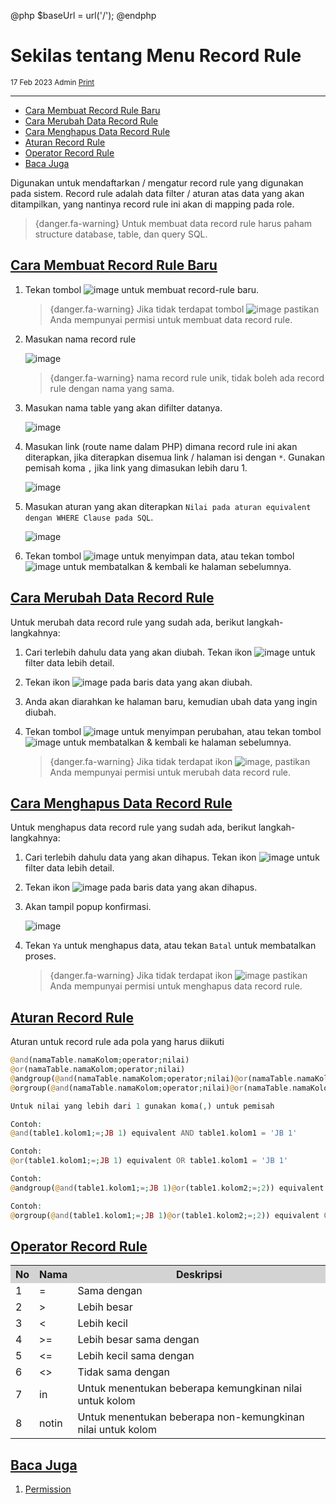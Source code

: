 @php
    $baseUrl = url('/');
@endphp

# Sekilas tentang Menu Record Rule
<small><i class="far fa-calendar mr-2"></i>17 Feb 2023 <i class="far fa-user mr-2 ml-2"></i>Admin <i class="fas fa-print mr-2 ml-2"></i><a href="" onclick="print()">Print</a></small>
<script>
    function print() {
        var divContents = document.getElementsByClassName("documentation")[0].innerHTML;
        var a = window.open('', '', 'height=500, width=500');
        a.document.write(divContents);
        a.document.close();
        a.print();
    }
</script>

---
- [Cara Membuat Record Rule Baru](#create-record-rule)
- [Cara Merubah Data Record Rule](#edit-record-rule)
- [Cara Menghapus Data Record Rule](#delete-record-rule)
- [Aturan Record Rule](#aturan-record-rule)
- [Operator Record Rule](#operator-record-rule)
- [Baca Juga](#baca-juga)

Digunakan untuk mendaftarkan / mengatur record rule yang digunakan pada sistem. Record rule adalah data filter / aturan atas data yang akan ditampilkan, yang nantinya record rule ini akan di mapping pada role.
> {danger.fa-warning} Untuk membuat data record rule harus paham structure database, table, dan query SQL.

<a name="create-record-rule">

## [Cara Membuat Record Rule Baru](#)
1. Tekan tombol ![image]({{$baseUrl}}/public/img/docs/create.png) untuk membuat record-rule baru.

    > {danger.fa-warning} Jika tidak terdapat tombol ![image]({{$baseUrl}}/public/img/docs/create.png) pastikan Anda mempunyai permisi untuk membuat data record rule.

2. Masukan nama record rule
    
    ![image]({{$baseUrl}}/public/img/docs/record-rule-1.png)

    > {danger.fa-warning} nama record rule unik, tidak boleh ada record rule dengan nama yang sama.

3. Masukan nama table yang akan difilter datanya.
    
    ![image]({{$baseUrl}}/public/img/docs/record-rule-2.png)

3. Masukan link (route name dalam PHP) dimana record rule ini akan diterapkan, jika diterapkan disemua link / halaman isi dengan `*`. Gunakan pemisah koma `,` jika link yang dimasukan lebih daru 1.
    
    ![image]({{$baseUrl}}/public/img/docs/record-rule-3.png)

3. Masukan aturan yang akan diterapkan `Nilai pada aturan equivalent dengan WHERE Clause pada SQL`.
    
    ![image]({{$baseUrl}}/public/img/docs/record-rule-4.png)

3. Tekan tombol ![image]({{$baseUrl}}/public/img/docs/save.png) untuk menyimpan data, atau tekan tombol ![image]({{$baseUrl}}/public/img/docs/back.png) untuk membatalkan & kembali ke halaman sebelumnya.

<a name="edit-record-rule">

## [Cara Merubah Data Record Rule](#)
Untuk merubah data record rule yang sudah ada, berikut langkah-langkahnya:
1. Cari terlebih dahulu data yang akan diubah. Tekan ikon ![image]({{$baseUrl}}/public/img/docs/filter.png) untuk filter data lebih detail.
2. Tekan ikon ![image]({{$baseUrl}}/public/img/docs/edit.png) pada baris data yang akan diubah.
3. Anda akan diarahkan ke halaman baru, kemudian ubah data yang ingin diubah.
4. Tekan tombol ![image]({{$baseUrl}}/public/img/docs/save.png) untuk menyimpan perubahan, atau tekan tombol ![image]({{$baseUrl}}/public/img/docs/back.png) untuk membatalkan & kembali ke halaman sebelumnya.

    > {danger.fa-warning} Jika tidak terdapat ikon ![image]({{$baseUrl}}/public/img/docs/edit.png), pastikan Anda mempunyai permisi untuk merubah data record rule.

<a name="delete-record-rule">

## [Cara Menghapus Data Record Rule](#)
Untuk menghapus data record rule yang sudah ada, berikut langkah-langkahnya:
1. Cari terlebih dahulu data yang akan dihapus. Tekan ikon ![image]({{$baseUrl}}/public/img/docs/filter.png) untuk filter data lebih detail.
2. Tekan ikon ![image]({{$baseUrl}}/public/img/docs/delete.png) pada baris data yang akan dihapus.
3. Akan tampil popup konfirmasi.

    ![image]({{$baseUrl}}/public/img/docs/delete-confirm.png)

4. Tekan `Ya` untuk menghapus data, atau tekan `Batal` untuk membatalkan proses.

    > {danger.fa-warning} Jika tidak terdapat ikon ![image]({{$baseUrl}}/public/img/docs/delete.png) pastikan Anda mempunyai permisi untuk menghapus data record rule.

<a name="aturan-record-rule">

## [Aturan Record Rule](#)
Aturan untuk record rule ada pola yang harus diikuti
```php
@and(namaTable.namaKolom;operator;nilai)
@or(namaTable.namaKolom;operator;nilai)
@andgroup(@and(namaTable.namaKolom;operator;nilai)@or(namaTable.namaKolom;operator;nilai))
@orgroup(@and(namaTable.namaKolom;operator;nilai)@or(namaTable.namaKolom;operator;nilai))

Untuk nilai yang lebih dari 1 gunakan koma(,) untuk pemisah

Contoh:
@and(table1.kolom1;=;JB 1) equivalent AND table1.kolom1 = 'JB 1'

Contoh:
@or(table1.kolom1;=;JB 1) equivalent OR table1.kolom1 = 'JB 1'

Contoh:
@andgroup(@and(table1.kolom1;=;JB 1)@or(table1.kolom2;=;2)) equivalent AND (table1.kolom1 = 'JB 1' OR table1.kolom2 = '2')

Contoh:
@orgroup(@and(table1.kolom1;=;JB 1)@or(table1.kolom2;=;2)) equivalent OR (table1.kolom1 = 'JB 1' OR table1.kolom2 = '2')
```

<a name="operator-record-rule">

## [Operator Record Rule](#)
<table>
    <tr style="background-color: lightgrey;">
        <th>No</th>
        <th>Nama</th>
        <th>Deskripsi</th>
    </tr>
    <tr>
        <td>1</td>
        <td>=</td>
        <td>Sama dengan</td>
    </tr>
    <tr>
        <td>2</td>
        <td>></td>
        <td>Lebih besar</td>
    </tr>
    <tr>
        <td>3</td>
        <td>&lt;</td>
        <td>Lebih kecil</td>
    </tr>
    <tr>
        <td>4</td>
        <td>>=</td>
        <td>Lebih besar sama dengan</td>
    </tr>
    <tr>
        <td>5</td>
        <td>&lt;=</td>
        <td>Lebih kecil sama dengan</td>
    </tr>
    <tr>
        <td>6</td>
        <td>&lt;></td>
        <td>Tidak sama dengan</td>
    </tr>
    <tr>
        <td>7</td>
        <td>in</td>
        <td>Untuk menentukan beberapa kemungkinan nilai untuk kolom</td>
    </tr>
    <tr>
        <td>8</td>
        <td>notin</td>
        <td>Untuk menentukan beberapa non-kemungkinan nilai untuk kolom</td>
    </tr>
</table>
<a name="baca-juga">

## [Baca Juga](#)
1. <a href="permission">Permission</a>